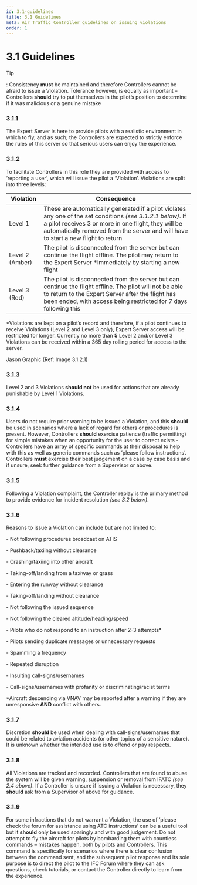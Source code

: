 ```yaml
---
id: 3.1-guidelines
title: 3.1 Guidelines
meta: Air Traffic Controller guidelines on issuing violations
order: 1
---
```


# 3.1  Guidelines

 

Tip

: Consistency **must** be maintained and therefore Controllers cannot be afraid to issue a Violation. Tolerance however, is equally as important – Controllers **should** try to put themselves in the pilot’s position to determine if it was malicious or a genuine mistake

 

### 3.1.1    

The Expert Server is here to provide pilots with a realistic environment in which to fly, and as such; the Controllers are expected to strictly enforce the rules of this server so that serious users can enjoy the experience.

 

### 3.1.2    

To facilitate Controllers in this role they are provided with access to ‘reporting a user’, which will issue the pilot a ‘Violation’. Violations are split into three levels:

 

| **Violation**    | **Consequence**                                              |
| ---------------- | ------------------------------------------------------------ |
| Level  1         | These are automatically generated if a pilot violates any one of the set conditions  *(see 3.1.2.1 below)*. If a pilot receives 3 or more in one flight, they will be automatically removed from the server and will have to start a new flight to return |
| Level  2 (Amber) | The pilot is disconnected from the server but can continue the flight offline.  The pilot may return to the Expert Server *immediately by starting a new flight |
| Level  3 (Red)   | The pilot is disconnected from the server but can continue the flight offline.  The pilot will not be able to return to the Expert Server after the flight has been ended, with access being restricted for 7 days following this |

 

*Violations are kept on a pilot’s record and therefore, if a pilot continues to receive Violations (Level 2 and Level 3 only), Expert Server access will be restricted for longer. Currently no more than **5** Level 2 and/or Level 3 Violations can be received within a 365 day rolling period for access to the server.



Jason Graphic (Ref: Image 3.1.2.1)



### 3.1.3    

Level 2 and 3 Violations **should not** be used for actions that are already punishable by Level 1 Violations.



### 3.1.4    

Users do not require prior warning to be issued a Violation, and this **should** be used in scenarios where a lack of regard for others or procedures is present. However, Controllers **should** exercise patience (traffic permitting) for simple mistakes when an opportunity for the user to correct exists - Controllers have an array of specific commands at their disposal to help with this as well as generic commands such as ‘please follow instructions’. Controllers **must** exercise their best judgement on a case by case basis and if unsure, seek further guidance from a Supervisor or above.



### 3.1.5    

Following a Violation complaint, the Controller replay is the primary method to provide evidence for incident resolution *(see 3.2 below)*.

 

### 3.1.6    

Reasons to issue a Violation can include but are not limited to:

 

\-    Not following procedures broadcast on ATIS

\-    Pushback/taxiing without clearance

\-    Crashing/taxiing into other aircraft

\-    Taking-off/landing from a taxiway or grass

\-    Entering the runway without clearance

\-    Taking-off/landing without clearance

\-    Not following the issued sequence

\-    Not following the cleared altitude/heading/speed

\-    Pilots who do not respond to an instruction after 2-3 attempts*

\-    Pilots sending duplicate messages or unnecessary requests 

\-    Spamming a frequency

\-    Repeated disruption

\-    Insulting call-signs/usernames

\-    Call-signs/usernames with profanity or discriminating/racist terms

 

*Aircraft descending via VNAV may be reported after a warning if they are unresponsive **AND** conflict with others.

 

### 3.1.7    

Discretion **should** be used when dealing with call-signs/usernames that could be related to aviation accidents (or other topics of a sensitive nature). It is unknown whether the intended use is to offend or pay respects.



### 3.1.8    

All Violations are tracked and recorded. Controllers that are found to abuse the system will be given warning, suspension or removal from IFATC *(see 2.4 above)*. If a Controller is unsure if issuing a Violation is necessary, they **should** ask from a Supervisor of above for guidance.



### 3.1.9   

For some infractions that do not warrant a Violation, the use of ‘please check the forum for assistance using ATC instructions’ can be a useful tool but it **should** only be used sparingly and with good judgement. Do not attempt to fly the aircraft for pilots by bombarding them with countless commands – mistakes happen, both by pilots and Controllers. This command is specifically for scenarios where there is clear confusion between the command sent, and the subsequent pilot response and its sole purpose is to direct the pilot to the IFC Forum where they can ask questions, check tutorials, or contact the Controller directly to learn from the experience.

 